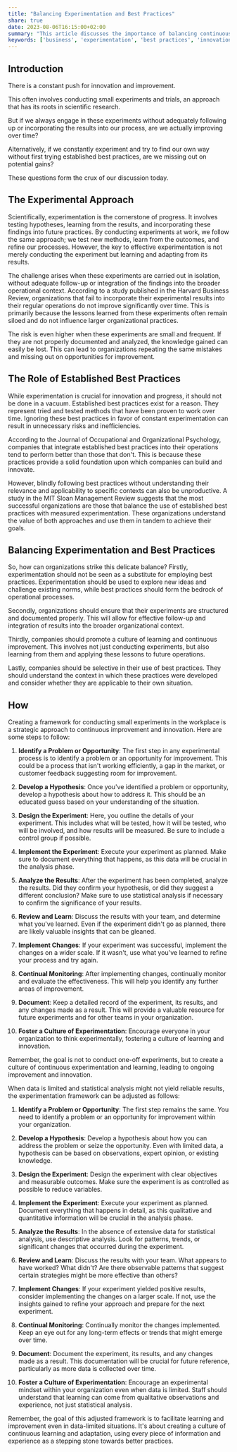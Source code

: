 ```yaml
---
title: "Balancing Experimentation and Best Practices"
share: true
date: 2023-08-06T16:15:00+02:00
summary: "This article discusses the importance of balancing continuous experimentation with established best practices in the workplace, for fostering a culture of learning, innovation, and ongoing improvement."
keywords: ['business', 'experimentation', 'best practices', 'innovation', 'improvement']
---
```


## Introduction
There is a constant push for innovation and improvement. 

This often involves conducting small experiments and trials, an approach that has its roots in scientific research. 

But if we always engage in these experiments without adequately following up or incorporating the results into our process, are we actually improving over time? 

Alternatively, if we constantly experiment and try to find our own way without first trying established best practices, are we missing out on potential gains? 

These questions form the crux of our discussion today.

## The Experimental Approach
Scientifically, experimentation is the cornerstone of progress. It involves testing hypotheses, learning from the results, and incorporating these findings into future practices. By conducting experiments at work, we follow the same approach; we test new methods, learn from the outcomes, and refine our processes. However, the key to effective experimentation is not merely conducting the experiment but learning and adapting from its results. 

The challenge arises when these experiments are carried out in isolation, without adequate follow-up or integration of the findings into the broader operational context. According to a study published in the Harvard Business Review, organizations that fail to incorporate their experimental results into their regular operations do not improve significantly over time. This is primarily because the lessons learned from these experiments often remain siloed and do not influence larger organizational practices. 

The risk is even higher when these experiments are small and frequent. If they are not properly documented and analyzed, the knowledge gained can easily be lost. This can lead to organizations repeating the same mistakes and missing out on opportunities for improvement.

## The Role of Established Best Practices
While experimentation is crucial for innovation and progress, it should not be done in a vacuum. Established best practices exist for a reason. They represent tried and tested methods that have been proven to work over time. Ignoring these best practices in favor of constant experimentation can result in unnecessary risks and inefficiencies. 

According to the Journal of Occupational and Organizational Psychology, companies that integrate established best practices into their operations tend to perform better than those that don't. This is because these practices provide a solid foundation upon which companies can build and innovate. 

However, blindly following best practices without understanding their relevance and applicability to specific contexts can also be unproductive. A study in the MIT Sloan Management Review suggests that the most successful organizations are those that balance the use of established best practices with measured experimentation. These organizations understand the value of both approaches and use them in tandem to achieve their goals.

## Balancing Experimentation and Best Practices
So, how can organizations strike this delicate balance? Firstly, experimentation should not be seen as a substitute for employing best practices. Experimentation should be used to explore new ideas and challenge existing norms, while best practices should form the bedrock of operational processes. 

Secondly, organizations should ensure that their experiments are structured and documented properly. This will allow for effective follow-up and integration of results into the broader organizational context.

Thirdly, companies should promote a culture of learning and continuous improvement. This involves not just conducting experiments, but also learning from them and applying these lessons to future operations.

Lastly, companies should be selective in their use of best practices. They should understand the context in which these practices were developed and consider whether they are applicable to their own situation.

## How
Creating a framework for conducting small experiments in the workplace is a strategic approach to continuous improvement and innovation. Here are some steps to follow:

1. **Identify a Problem or Opportunity**: The first step in any experimental process is to identify a problem or an opportunity for improvement. This could be a process that isn't working efficiently, a gap in the market, or customer feedback suggesting room for improvement.

2. **Develop a Hypothesis**: Once you've identified a problem or opportunity, develop a hypothesis about how to address it. This should be an educated guess based on your understanding of the situation.

3. **Design the Experiment**: Here, you outline the details of your experiment. This includes what will be tested, how it will be tested, who will be involved, and how results will be measured. Be sure to include a control group if possible.

4. **Implement the Experiment**: Execute your experiment as planned. Make sure to document everything that happens, as this data will be crucial in the analysis phase.

5. **Analyze the Results**: After the experiment has been completed, analyze the results. Did they confirm your hypothesis, or did they suggest a different conclusion? Make sure to use statistical analysis if necessary to confirm the significance of your results.

6. **Review and Learn**: Discuss the results with your team, and determine what you've learned. Even if the experiment didn't go as planned, there are likely valuable insights that can be gleaned.

7. **Implement Changes**: If your experiment was successful, implement the changes on a wider scale. If it wasn't, use what you've learned to refine your process and try again.

8. **Continual Monitoring**: After implementing changes, continually monitor and evaluate the effectiveness. This will help you identify any further areas of improvement.

9. **Document**: Keep a detailed record of the experiment, its results, and any changes made as a result. This will provide a valuable resource for future experiments and for other teams in your organization.

10. **Foster a Culture of Experimentation**: Encourage everyone in your organization to think experimentally, fostering a culture of learning and innovation.

Remember, the goal is not to conduct one-off experiments, but to create a culture of continuous experimentation and learning, leading to ongoing improvement and innovation.

When data is limited and statistical analysis might not yield reliable results, the experimentation framework can be adjusted as follows:

1. **Identify a Problem or Opportunity**: The first step remains the same. You need to identify a problem or an opportunity for improvement within your organization. 

2. **Develop a Hypothesis**: Develop a hypothesis about how you can address the problem or seize the opportunity. Even with limited data, a hypothesis can be based on observations, expert opinion, or existing knowledge.

3. **Design the Experiment**: Design the experiment with clear objectives and measurable outcomes. Make sure the experiment is as controlled as possible to reduce variables. 

4. **Implement the Experiment**: Execute your experiment as planned. Document everything that happens in detail, as this qualitative and quantitative information will be crucial in the analysis phase.

5. **Analyze the Results**: In the absence of extensive data for statistical analysis, use descriptive analysis. Look for patterns, trends, or significant changes that occurred during the experiment. 

6. **Review and Learn**: Discuss the results with your team. What appears to have worked? What didn't? Are there observable patterns that suggest certain strategies might be more effective than others?

7. **Implement Changes**: If your experiment yielded positive results, consider implementing the changes on a larger scale. If not, use the insights gained to refine your approach and prepare for the next experiment.

8. **Continual Monitoring**: Continually monitor the changes implemented. Keep an eye out for any long-term effects or trends that might emerge over time.

9. **Document**: Document the experiment, its results, and any changes made as a result. This documentation will be crucial for future reference, particularly as more data is collected over time.

10. **Foster a Culture of Experimentation**: Encourage an experimental mindset within your organization even when data is limited. Staff should understand that learning can come from qualitative observations and experience, not just statistical analysis.

Remember, the goal of this adjusted framework is to facilitate learning and improvement even in data-limited situations. It's about creating a culture of continuous learning and adaptation, using every piece of information and experience as a stepping stone towards better practices.
